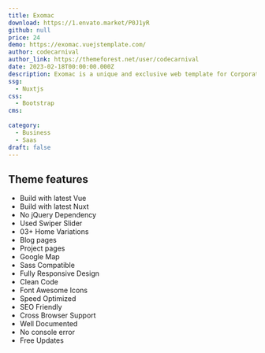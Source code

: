 ```yaml
---
title: Exomac
download: https://1.envato.market/P0J1yR
github: null
price: 24
demo: https://exomac.vuejstemplate.com/
author: codecarnival
author_link: https://themeforest.net/user/codecarnival
date: 2023-02-18T00:00:00.000Z
description: Exomac is a unique and exclusive web template for Corporate businesses powered with the latest version of the popular Vue Nuxt JS framework.
ssg:
  - Nuxtjs
css:
  - Bootstrap
cms:
  
category:
  - Business
  - Saas
draft: false
---
```


## Theme features
- Build with latest Vue
- Build with latest Nuxt
- No jQuery Dependency
- Used Swiper Slider
- 03+ Home Variations
- Blog pages
- Project pages
- Google Map
- Sass Compatible
- Fully Responsive Design
- Clean Code
- Font Awesome Icons
- Speed Optimized
- SEO Friendly
- Cross Browser Support
- Well Documented
- No console error
- Free Updates